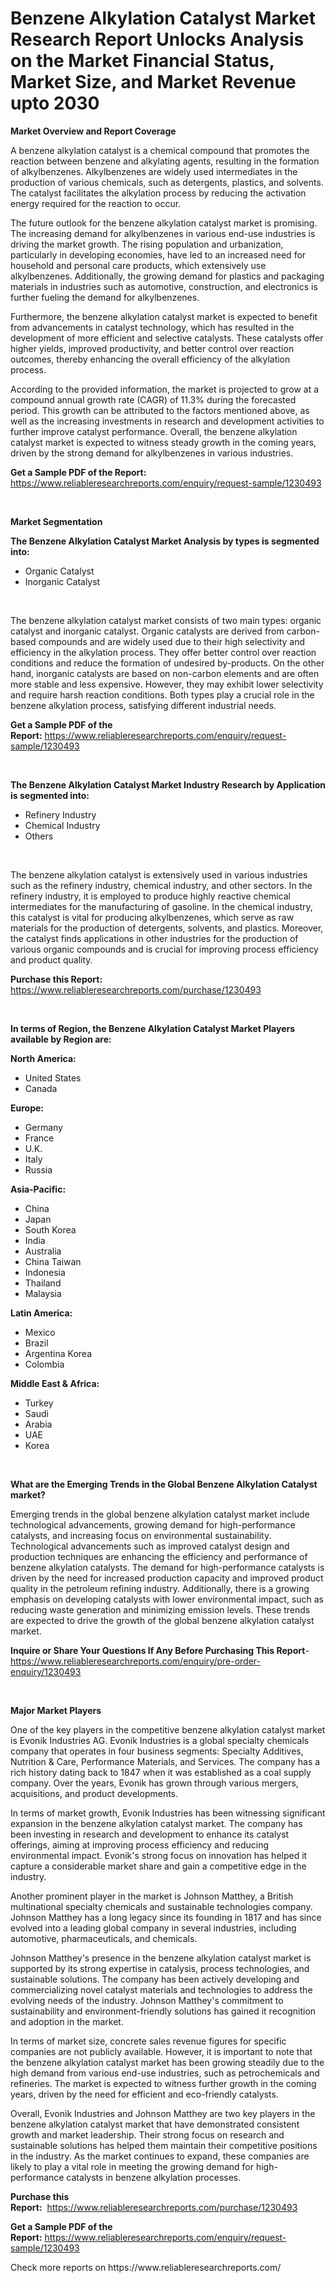 <p><h1>Benzene Alkylation Catalyst Market Research Report Unlocks Analysis on the Market Financial Status, Market Size, and Market Revenue upto 2030</h1></p><p><strong>Market Overview and Report Coverage</strong></p>
<p><p>A benzene alkylation catalyst is a chemical compound that promotes the reaction between benzene and alkylating agents, resulting in the formation of alkylbenzenes. Alkylbenzenes are widely used intermediates in the production of various chemicals, such as detergents, plastics, and solvents. The catalyst facilitates the alkylation process by reducing the activation energy required for the reaction to occur.</p><p>The future outlook for the benzene alkylation catalyst market is promising. The increasing demand for alkylbenzenes in various end-use industries is driving the market growth. The rising population and urbanization, particularly in developing economies, have led to an increased need for household and personal care products, which extensively use alkylbenzenes. Additionally, the growing demand for plastics and packaging materials in industries such as automotive, construction, and electronics is further fueling the demand for alkylbenzenes.</p><p>Furthermore, the benzene alkylation catalyst market is expected to benefit from advancements in catalyst technology, which has resulted in the development of more efficient and selective catalysts. These catalysts offer higher yields, improved productivity, and better control over reaction outcomes, thereby enhancing the overall efficiency of the alkylation process.</p><p>According to the provided information, the market is projected to grow at a compound annual growth rate (CAGR) of 11.3% during the forecasted period. This growth can be attributed to the factors mentioned above, as well as the increasing investments in research and development activities to further improve catalyst performance. Overall, the benzene alkylation catalyst market is expected to witness steady growth in the coming years, driven by the strong demand for alkylbenzenes in various industries.</p></p>
<p><strong>Get a Sample PDF of the Report:</strong> <a href="https://www.reliableresearchreports.com/enquiry/request-sample/1230493">https://www.reliableresearchreports.com/enquiry/request-sample/1230493</a></p>
<p>&nbsp;</p>
<p><strong>Market Segmentation</strong></p>
<p><strong>The Benzene Alkylation Catalyst Market Analysis by types is segmented into:</strong></p>
<p><ul><li>Organic Catalyst</li><li>Inorganic Catalyst</li></ul></p>
<p>&nbsp;</p>
<p><p>The benzene alkylation catalyst market consists of two main types: organic catalyst and inorganic catalyst. Organic catalysts are derived from carbon-based compounds and are widely used due to their high selectivity and efficiency in the alkylation process. They offer better control over reaction conditions and reduce the formation of undesired by-products. On the other hand, inorganic catalysts are based on non-carbon elements and are often more stable and less expensive. However, they may exhibit lower selectivity and require harsh reaction conditions. Both types play a crucial role in the benzene alkylation process, satisfying different industrial needs.</p></p>
<p><strong>Get a Sample PDF of the Report:</strong>&nbsp;<a href="https://www.reliableresearchreports.com/enquiry/request-sample/1230493">https://www.reliableresearchreports.com/enquiry/request-sample/1230493</a></p>
<p>&nbsp;</p>
<p><strong>The Benzene Alkylation Catalyst Market Industry Research by Application is segmented into:</strong></p>
<p><ul><li>Refinery Industry</li><li>Chemical Industry</li><li>Others</li></ul></p>
<p>&nbsp;</p>
<p><p>The benzene alkylation catalyst is extensively used in various industries such as the refinery industry, chemical industry, and other sectors. In the refinery industry, it is employed to produce highly reactive chemical intermediates for the manufacturing of gasoline. In the chemical industry, this catalyst is vital for producing alkylbenzenes, which serve as raw materials for the production of detergents, solvents, and plastics. Moreover, the catalyst finds applications in other industries for the production of various organic compounds and is crucial for improving process efficiency and product quality.</p></p>
<p><strong>Purchase this Report:</strong>&nbsp; <a href="https://www.reliableresearchreports.com/purchase/1230493">https://www.reliableresearchreports.com/purchase/1230493</a></p>
<p>&nbsp;</p>
<p><strong>In terms of Region, the Benzene Alkylation Catalyst Market Players available by Region are:</strong></p>
<p>
    <p> <strong> North America: </strong>
        <ul>
            <li>United States</li>
            <li>Canada</li>
        </ul>
        </p> 
    <p> <strong> Europe: </strong>
        <ul>
            <li>Germany</li>
            <li>France</li>
            <li>U.K.</li>
            <li>Italy</li>
            <li>Russia</li>
        </ul>
        </p> 
    <p> <strong> Asia-Pacific: </strong>
        <ul>
            <li>China</li>
            <li>Japan</li>
            <li>South Korea</li>
            <li>India</li>
            <li>Australia</li>
            <li>China Taiwan</li>
            <li>Indonesia</li>
            <li>Thailand</li>
            <li>Malaysia</li>
        </ul>
        </p> 
    <p> <strong> Latin America: </strong>
        <ul>
            <li>Mexico</li>
            <li>Brazil</li>
            <li>Argentina Korea</li>
            <li>Colombia</li>
        </ul>
        </p> 
    <p> <strong> Middle East & Africa: </strong>
        <ul>
            <li>Turkey</li>
            <li>Saudi</li>
            <li>Arabia</li>
            <li>UAE</li>
            <li>Korea</li>
        </ul>
    </p>
    </p>
<p>&nbsp;</p>
<p><strong>What are the Emerging Trends in the Global Benzene Alkylation Catalyst market?</strong></p>
<p><p>Emerging trends in the global benzene alkylation catalyst market include technological advancements, growing demand for high-performance catalysts, and increasing focus on environmental sustainability. Technological advancements such as improved catalyst design and production techniques are enhancing the efficiency and performance of benzene alkylation catalysts. The demand for high-performance catalysts is driven by the need for increased production capacity and improved product quality in the petroleum refining industry. Additionally, there is a growing emphasis on developing catalysts with lower environmental impact, such as reducing waste generation and minimizing emission levels. These trends are expected to drive the growth of the global benzene alkylation catalyst market.</p></p>
<p><strong>Inquire or Share Your Questions If Any Before Purchasing This Report</strong>- <a href="https://www.reliableresearchreports.com/enquiry/pre-order-enquiry/1230493">https://www.reliableresearchreports.com/enquiry/pre-order-enquiry/1230493</a></p>
<p>&nbsp;</p>
<p><strong>Major Market Players</strong></p>
<p><p>One of the key players in the competitive benzene alkylation catalyst market is Evonik Industries AG. Evonik Industries is a global specialty chemicals company that operates in four business segments: Specialty Additives, Nutrition & Care, Performance Materials, and Services. The company has a rich history dating back to 1847 when it was established as a coal supply company. Over the years, Evonik has grown through various mergers, acquisitions, and product developments. </p><p>In terms of market growth, Evonik Industries has been witnessing significant expansion in the benzene alkylation catalyst market. The company has been investing in research and development to enhance its catalyst offerings, aiming at improving process efficiency and reducing environmental impact. Evonik's strong focus on innovation has helped it capture a considerable market share and gain a competitive edge in the industry.</p><p>Another prominent player in the market is Johnson Matthey, a British multinational specialty chemicals and sustainable technologies company. Johnson Matthey has a long legacy since its founding in 1817 and has since evolved into a leading global company in several industries, including automotive, pharmaceuticals, and chemicals.</p><p>Johnson Matthey's presence in the benzene alkylation catalyst market is supported by its strong expertise in catalysis, process technologies, and sustainable solutions. The company has been actively developing and commercializing novel catalyst materials and technologies to address the evolving needs of the industry. Johnson Matthey's commitment to sustainability and environment-friendly solutions has gained it recognition and adoption in the market.</p><p>In terms of market size, concrete sales revenue figures for specific companies are not publicly available. However, it is important to note that the benzene alkylation catalyst market has been growing steadily due to the high demand from various end-use industries, such as petrochemicals and refineries. The market is expected to witness further growth in the coming years, driven by the need for efficient and eco-friendly catalysts.</p><p>Overall, Evonik Industries and Johnson Matthey are two key players in the benzene alkylation catalyst market that have demonstrated consistent growth and market leadership. Their strong focus on research and sustainable solutions has helped them maintain their competitive positions in the industry. As the market continues to expand, these companies are likely to play a vital role in meeting the growing demand for high-performance catalysts in benzene alkylation processes.</p></p>
<p><strong>Purchase this Report:</strong>&nbsp;&nbsp;<a href="https://www.reliableresearchreports.com/purchase/1230493">https://www.reliableresearchreports.com/purchase/1230493</a></p>
<p></p>
<p><strong>Get a Sample PDF of the Report:</strong>&nbsp;<a href="https://www.reliableresearchreports.com/enquiry/request-sample/1230493">https://www.reliableresearchreports.com/enquiry/request-sample/1230493</a></p>
<p>Check more reports on https://www.reliableresearchreports.com/</p>